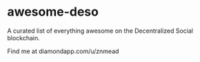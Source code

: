 # awesome-deso
A curated list of everything awesome on the Decentralized Social blockchain. 

Find me at diamondapp.com/u/znmead

